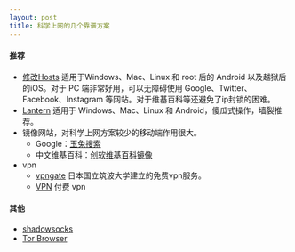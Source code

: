 ```yaml
---
layout: post
title: 科学上网的几个靠谱方案
---
```


#### 推荐

- [修改Hosts](https://github.com/racaljk/hosts) 适用于Windows、Mac、Linux 和 root 后的 Android 以及越狱后的iOS。对于 PC 端非常好用，可以无障碍使用 Google、Twitter、Facebook、Instagram 等网站。对于维基百科等还避免了ip封锁的困难。
- [Lantern](https://github.com/getlantern/lantern)
适用于 Windows、Mac、Linux 和 Android，傻瓜式操作，墙裂推荐。
- 镜像网站，对科学上网方案较少的移动端作用很大。
  - Google：[玉兔搜索](https://www.ytso.cc/)
  - 中文维基百科：[创软维基百科镜像](https://w.sxisa.org/wiki/Wikipedia:%E9%A6%96%E9%A1%B5)
- vpn
  - [vpngate](http://www.vpngate.net/cn/) 日本国立筑波大学建立的免费vpn服务。
  - [VPN](http://www.jianshu.com/p/ca4eb44174ed) 付费 vpn

#### 其他

- [shadowsocks](http://www.ishadowsocks.org)
- [Tor Browser](https://www.torproject.org)
